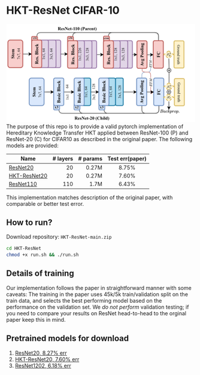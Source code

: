 # HKT-ResNet CIFAR-10
<img src="pretrained_models/hktresnet.png">
The purpose of this repo is to provide a valid pytorch implementation of Hereditary Knowledge Transfer HKT applied between ResNet-100 (P) and ResNet-20 (C) for CIFAR10 as described in the original paper. The following models are provided:

| Name      | # layers | # params| Test err(paper) |
|-----------|---------:|--------:|:-----------------:|
|[ResNet20](Pretrained_models/resnet20-12fca82f.th)   |    20    | 0.27M   | 8.75%|
|[HKT-ResNet20](Pretrained_models/resnet32-d509ac18.th)  |    20    | 0.27M   | 7.60%| 
|[ResNet110](Pretrained_models/resnet110-1d1ed7c2.th)  |   110    |  1.7M   | 6.43%|

This implementation matches description of the original paper, with comparable or better test error.

## How to run?
Download repository: ```HKT-ResNet-main.zip```
```bash
cd HKT-ResNet
chmod +x run.sh && ./run.sh
```

## Details of training
Our implementation follows the paper in straightforward manner with some caveats: The training in the paper uses 45k/5k train/validation split on the train data, and selects the best performing model based on the performance on the validation set. We *do not perform* validation testing; if you need to compare your results on ResNet head-to-head to the orginal paper keep this in mind.

## Pretrained models for download
1. [ResNet20, 8.27% err](Pretrained_models/resnet20.th)
2. [HKT-ResNet20, 7.60% err](https://drive.google.com/file/d/1NrxhQ29Ptns6-ohu8UNoQxWMNt9Tl8Ev/view?usp=sharing)
3. [ResNet1202, 6.18% err](Pretrained_models/resnet1202.th)



